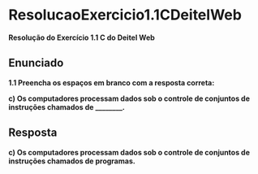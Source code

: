 # ResolucaoExercicio1.1CDeitelWeb

**Resolução do Exercício 1.1 C do Deitel Web**

## Enunciado

**1.1 Preencha os espaços em branco com a resposta correta:**

**c) Os computadores processam dados sob o controle de conjuntos de instruções chamados de \_\_\_\_\_\_\_\_.**

## Resposta

**c) Os computadores processam dados sob o controle de conjuntos de instruções chamados de programas.**
